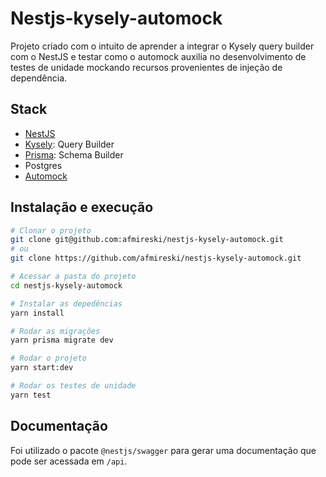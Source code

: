 # Nestjs-kysely-automock
Projeto criado com o intuito de aprender a integrar o Kysely query builder com o NestJS e testar como o automock auxilia no desenvolvimento de testes de unidade mockando recursos provenientes de injeção de dependência.

## Stack
- [NestJS](https://nestjs.com)
- [Kysely](https://kysely.dev): Query Builder
- [Prisma](https://www.prisma.io): Schema Builder
- Postgres
- [Automock](https://automock.dev)

## Instalação e execução
```bash
# Clonar o projeto
git clone git@github.com:afmireski/nestjs-kysely-automock.git
# ou
git clone https://github.com/afmireski/nestjs-kysely-automock.git

# Acessar a pasta do projeto
cd nestjs-kysely-automock

# Instalar as depedências
yarn install

# Rodar as migrações
yarn prisma migrate dev

# Rodar o projeto
yarn start:dev

# Rodar os testes de unidade
yarn test
```

## Documentação
Foi utilizado o pacote `@nestjs/swagger` para gerar uma documentação que pode ser acessada em `/api`.
